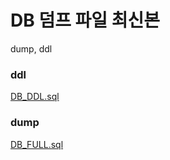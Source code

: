 # DB 덤프 파일 최신본

dump, ddl

### ddl

[DB_DDL.sql](DB%20%E1%84%83%E1%85%A5%E1%86%B7%E1%84%91%E1%85%B3%20%E1%84%91%E1%85%A1%E1%84%8B%E1%85%B5%E1%86%AF%20%E1%84%8E%E1%85%AC%E1%84%89%E1%85%B5%E1%86%AB%E1%84%87%E1%85%A9%E1%86%AB%20897430ca45884336806c5361204cb84b/DB_DDL.sql)

### dump

[DB_FULL.sql](DB%20%E1%84%83%E1%85%A5%E1%86%B7%E1%84%91%E1%85%B3%20%E1%84%91%E1%85%A1%E1%84%8B%E1%85%B5%E1%86%AF%20%E1%84%8E%E1%85%AC%E1%84%89%E1%85%B5%E1%86%AB%E1%84%87%E1%85%A9%E1%86%AB%20897430ca45884336806c5361204cb84b/DB_FULL.sql)
